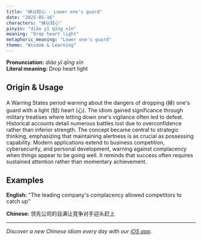 ```yaml
---
title: "掉以轻心 - Lower one's guard"
date: "2025-05-16"
characters: "掉以轻心"
pinyin: "diào yǐ qīng xīn"
meaning: "Drop heart light"
metaphoric_meaning: "Lower one's guard"
theme: "Wisdom & Learning"
---
```


**Pronunciation:** *diào yǐ qīng xīn*  
**Literal meaning:** Drop heart light

## Origin & Usage

A Warring States period warning about the dangers of dropping (掉) one's guard with a light (轻) heart (心). The idiom gained significance through military treatises where letting down one's vigilance often led to defeat. Historical accounts detail numerous battles lost due to overconfidence rather than inferior strength. The concept became central to strategic thinking, emphasizing that maintaining alertness is as crucial as possessing capability. Modern applications extend to business competition, cybersecurity, and personal development, warning against complacency when things appear to be going well. It reminds that success often requires sustained attention rather than momentary achievement.

## Examples

**English:** "The leading company's complacency allowed competitors to catch up"

**Chinese:** 领先公司的自满让竞争对手迎头赶上

---

*Discover a new Chinese idiom every day with our [iOS app](https://apps.apple.com/us/app/daily-chinese-idioms/id6670238264).*
